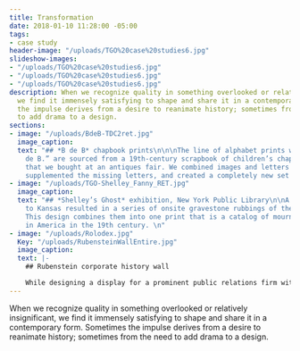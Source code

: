 ```yaml
---
title: Transformation
date: 2018-01-10 11:28:00 -05:00
tags:
- case study
header-image: "/uploads/TGO%20case%20studies6.jpg"
slideshow-images:
- "/uploads/TGO%20case%20studies6.jpg"
- "/uploads/TGO%20case%20studies6.jpg"
- "/uploads/TGO%20case%20studies6.jpg"
description: When we recognize quality in something overlooked or relatively insignificant,
  we find it immensely satisfying to shape and share it in a contemporary form. Sometimes
  the impulse derives from a desire to reanimate history; sometimes from the need
  to add drama to a design.
sections:
- image: "/uploads/BdeB-TDC2ret.jpg"
  image_caption:
  text: "## *B de B* chapbook prints\n\n\nThe line of alphabet prints we call “B.
    de B.” are sourced from a 19th-century scrapbook of children’s chapbook pages
    that we bought at an antiques fair. We combined images and letters from the album,
    supplemented the missing letters, and created a completely new set of prints. "
- image: "/uploads/TGO-Shelley_Fanny_RET.jpg"
  image_caption:
  text: "## *Shelley’s Ghost* exhibition, New York Public Library\n\nA research trip
    to Kansas resulted in a series of onsite gravestone rubbings of the word “DIED.”
    This design combines them into one print that is a catalog of mourning lettering
    in America in the 19th century. \n"
- image: "/uploads/Rolodex.jpg"
  Key: "/uploads/RubensteinWallEntire.jpg"
  image_caption:
  text: |-
    ## Rubenstein corporate history wall

    While designing a display for a prominent public relations firm with a long history, we sifted through scores of vintage company photos and artifacts. One thing stood out: a collection of founder’s vintage A–Z Rolodexes. We had them photographed and featured prominently on the final wall. History, connections, and influence compressed into one shot.
---
```


When we recognize quality in something overlooked or relatively insignificant, we find it immensely satisfying to shape and share it in a contemporary form. Sometimes the impulse derives from a desire to reanimate history; sometimes from the need to add drama to a design.
